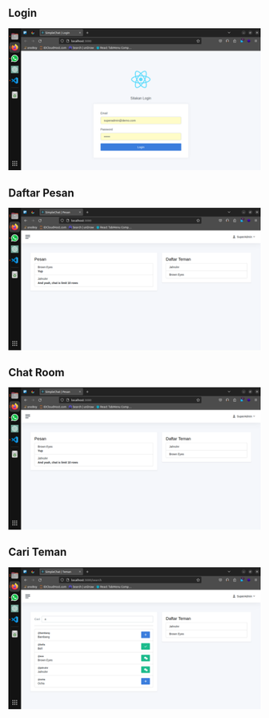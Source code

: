 ## Login

![Login](./screenshoot/Login.png)

## Daftar Pesan

![Messages](./screenshoot/Messages.png)

## Chat Room

![Chat Room](./screenshoot/Messages.png)

## Cari Teman

![Search Friends](./screenshoot/Search%20Friends.png)
